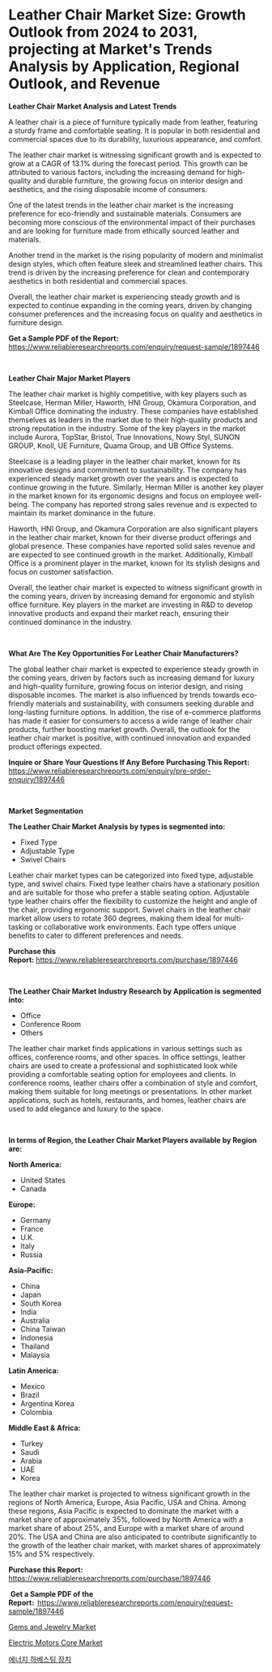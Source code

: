 <p><h1>Leather Chair Market Size: Growth Outlook from 2024 to 2031, projecting at Market's Trends Analysis by Application, Regional Outlook, and Revenue</h1></p><p><strong>Leather Chair Market Analysis and Latest Trends</strong></p>
<p><p>A leather chair is a piece of furniture typically made from leather, featuring a sturdy frame and comfortable seating. It is popular in both residential and commercial spaces due to its durability, luxurious appearance, and comfort.</p><p>The leather chair market is witnessing significant growth and is expected to grow at a CAGR of 13.1% during the forecast period. This growth can be attributed to various factors, including the increasing demand for high-quality and durable furniture, the growing focus on interior design and aesthetics, and the rising disposable income of consumers.</p><p>One of the latest trends in the leather chair market is the increasing preference for eco-friendly and sustainable materials. Consumers are becoming more conscious of the environmental impact of their purchases and are looking for furniture made from ethically sourced leather and materials.</p><p>Another trend in the market is the rising popularity of modern and minimalist design styles, which often feature sleek and streamlined leather chairs. This trend is driven by the increasing preference for clean and contemporary aesthetics in both residential and commercial spaces.</p><p>Overall, the leather chair market is experiencing steady growth and is expected to continue expanding in the coming years, driven by changing consumer preferences and the increasing focus on quality and aesthetics in furniture design.</p></p>
<p><strong>Get a Sample PDF of the Report:&nbsp;</strong> <a href="https://www.reliableresearchreports.com/enquiry/request-sample/1897446">https://www.reliableresearchreports.com/enquiry/request-sample/1897446</a></p>
<p>&nbsp;</p>
<p><strong>Leather Chair Major Market Players</strong></p>
<p><p>The leather chair market is highly competitive, with key players such as Steelcase, Herman Miller, Haworth, HNI Group, Okamura Corporation, and Kimball Office dominating the industry. These companies have established themselves as leaders in the market due to their high-quality products and strong reputation in the industry. Some of the key players in the market include Aurora, TopStar, Bristol, True Innovations, Nowy Styl, SUNON GROUP, Knoll, UE Furniture, Quama Group, and UB Office Systems.</p><p>Steelcase is a leading player in the leather chair market, known for its innovative designs and commitment to sustainability. The company has experienced steady market growth over the years and is expected to continue growing in the future. Similarly, Herman Miller is another key player in the market known for its ergonomic designs and focus on employee well-being. The company has reported strong sales revenue and is expected to maintain its market dominance in the future.</p><p>Haworth, HNI Group, and Okamura Corporation are also significant players in the leather chair market, known for their diverse product offerings and global presence. These companies have reported solid sales revenue and are expected to see continued growth in the market. Additionally, Kimball Office is a prominent player in the market, known for its stylish designs and focus on customer satisfaction.</p><p>Overall, the leather chair market is expected to witness significant growth in the coming years, driven by increasing demand for ergonomic and stylish office furniture. Key players in the market are investing in R&D to develop innovative products and expand their market reach, ensuring their continued dominance in the industry.</p></p>
<p>&nbsp;</p>
<p><strong>What Are The Key Opportunities For Leather Chair Manufacturers?</strong></p>
<p><p>The global leather chair market is expected to experience steady growth in the coming years, driven by factors such as increasing demand for luxury and high-quality furniture, growing focus on interior design, and rising disposable incomes. The market is also influenced by trends towards eco-friendly materials and sustainability, with consumers seeking durable and long-lasting furniture options. In addition, the rise of e-commerce platforms has made it easier for consumers to access a wide range of leather chair products, further boosting market growth. Overall, the outlook for the leather chair market is positive, with continued innovation and expanded product offerings expected.</p></p>
<p><strong>Inquire or Share Your Questions If Any Before Purchasing This Report:</strong> <a href="https://www.reliableresearchreports.com/enquiry/pre-order-enquiry/1897446">https://www.reliableresearchreports.com/enquiry/pre-order-enquiry/1897446</a></p>
<p>&nbsp;</p>
<p><strong>Market Segmentation</strong></p>
<p><strong>The Leather Chair Market Analysis by types is segmented into:</strong></p>
<p><ul><li>Fixed Type</li><li>Adjustable Type</li><li>Swivel Chairs</li></ul></p>
<p><p>Leather chair market types can be categorized into fixed type, adjustable type, and swivel chairs. Fixed type leather chairs have a stationary position and are suitable for those who prefer a stable seating option. Adjustable type leather chairs offer the flexibility to customize the height and angle of the chair, providing ergonomic support. Swivel chairs in the leather chair market allow users to rotate 360 degrees, making them ideal for multi-tasking or collaborative work environments. Each type offers unique benefits to cater to different preferences and needs.</p></p>
<p><strong>Purchase this Report:&nbsp;</strong><a href="https://www.reliableresearchreports.com/purchase/1897446">https://www.reliableresearchreports.com/purchase/1897446</a></p>
<p>&nbsp;</p>
<p><strong>The Leather Chair Market Industry Research by Application is segmented into:</strong></p>
<p><ul><li>Office</li><li>Conference Room</li><li>Others</li></ul></p>
<p><p>The leather chair market finds applications in various settings such as offices, conference rooms, and other spaces. In office settings, leather chairs are used to create a professional and sophisticated look while providing a comfortable seating option for employees and clients. In conference rooms, leather chairs offer a combination of style and comfort, making them suitable for long meetings or presentations. In other market applications, such as hotels, restaurants, and homes, leather chairs are used to add elegance and luxury to the space.</p></p>
<p>&nbsp;</p>
<p><strong>In terms of Region, the Leather Chair Market Players available by Region are:</strong></p>
<p>
    <p> <strong> North America: </strong>
        <ul>
            <li>United States</li>
            <li>Canada</li>
        </ul>
        </p> 
    <p> <strong> Europe: </strong>
        <ul>
            <li>Germany</li>
            <li>France</li>
            <li>U.K.</li>
            <li>Italy</li>
            <li>Russia</li>
        </ul>
        </p> 
    <p> <strong> Asia-Pacific: </strong>
        <ul>
            <li>China</li>
            <li>Japan</li>
            <li>South Korea</li>
            <li>India</li>
            <li>Australia</li>
            <li>China Taiwan</li>
            <li>Indonesia</li>
            <li>Thailand</li>
            <li>Malaysia</li>
        </ul>
        </p> 
    <p> <strong> Latin America: </strong>
        <ul>
            <li>Mexico</li>
            <li>Brazil</li>
            <li>Argentina Korea</li>
            <li>Colombia</li>
        </ul>
        </p> 
    <p> <strong> Middle East & Africa: </strong>
        <ul>
            <li>Turkey</li>
            <li>Saudi</li>
            <li>Arabia</li>
            <li>UAE</li>
            <li>Korea</li>
        </ul>
    </p>
    </p>
<p><p>The leather chair market is projected to witness significant growth in the regions of North America, Europe, Asia Pacific, USA and China. Among these regions, Asia Pacific is expected to dominate the market with a market share of approximately 35%, followed by North America with a market share of about 25%, and Europe with a market share of around 20%. The USA and China are also anticipated to contribute significantly to the growth of the leather chair market, with market shares of approximately 15% and 5% respectively.</p></p>
<p><strong>Purchase this Report: </strong><a href="https://www.reliableresearchreports.com/purchase/1897446">https://www.reliableresearchreports.com/purchase/1897446</a></p>
<p>&nbsp;<strong>Get a Sample PDF of the Report:&nbsp;&nbsp;</strong><a href="https://www.reliableresearchreports.com/enquiry/request-sample/1897446">https://www.reliableresearchreports.com/enquiry/request-sample/1897446</a></p>
<p><strong></strong></p>
<p><p><a href="https://github.com/Airanohannonzb68e5pb53oc1/Market-Research-Report-List-1/blob/main/gems-and-jewelry-market.md">Gems and Jewelry Market</a></p><p><a href="https://funky-papaya-cf4.notion.site/Electric-Motors-Core-Market-Centers-on-Aspects-such-as-Market-Growth-Market-Share-Market-Opportuni-a69a74e5b0e5493eb9ba1b4642253e0e">Electric Motors Core Market</a></p><p><a href="https://github.com/JeromeRtyau89966/Market-Research-Report-List-1/blob/main/36008115158.md">에너지 하베스팅 장치</a></p></p>